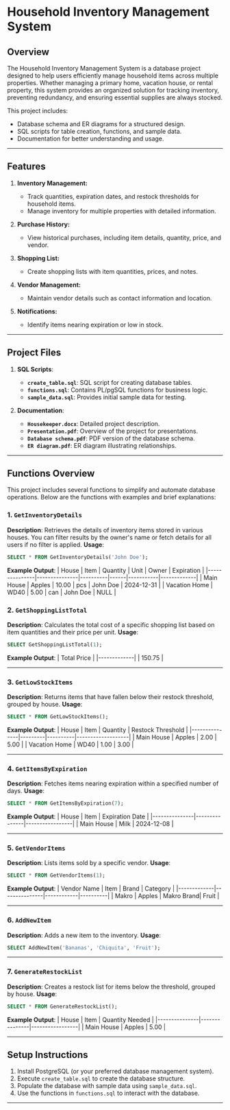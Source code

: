 
# **Household Inventory Management System**

## **Overview**
The Household Inventory Management System is a database project designed to help users efficiently manage household items across multiple properties. Whether managing a primary home, vacation house, or rental property, this system provides an organized solution for tracking inventory, preventing redundancy, and ensuring essential supplies are always stocked.

This project includes:
- Database schema and ER diagrams for a structured design.
- SQL scripts for table creation, functions, and sample data.
- Documentation for better understanding and usage.

---

## **Features**
1. **Inventory Management:**
   - Track quantities, expiration dates, and restock thresholds for household items.
   - Manage inventory for multiple properties with detailed information.

2. **Purchase History:**
   - View historical purchases, including item details, quantity, price, and vendor.

3. **Shopping List:**
   - Create shopping lists with item quantities, prices, and notes.

4. **Vendor Management:**
   - Maintain vendor details such as contact information and location.

5. **Notifications:**
   - Identify items nearing expiration or low in stock.

---

## **Project Files**
1. **SQL Scripts**:
   - **`create_table.sql`**: SQL script for creating database tables.
   - **`functions.sql`**: Contains PL/pgSQL functions for business logic.
   - **`sample_data.sql`**: Provides initial sample data for testing.

2. **Documentation**:
   - **`Housekeeper.docx`**: Detailed project description.
   - **`Presentation.pdf`**: Overview of the project for presentations.
   - **`Database schema.pdf`**: PDF version of the database schema.
   - **`ER diagram.pdf`**: ER diagram illustrating relationships.

---

## **Functions Overview**

This project includes several functions to simplify and automate database operations. Below are the functions with examples and brief explanations:

### **1. `GetInventoryDetails`**
**Description**: Retrieves the details of inventory items stored in various houses. You can filter results by the owner's name or fetch details for all users if no filter is applied.
**Usage**:
```sql
SELECT * FROM GetInventoryDetails('John Doe');
```
**Example Output**:
| House         | Item          | Quantity | Unit | Owner     | Expiration  |
|---------------|---------------|----------|------|-----------|-------------|
| Main House    | Apples        | 10.00    | pcs  | John Doe  | 2024-12-31  |
| Vacation Home | WD40          | 5.00     | can  | John Doe  | NULL        |

### **2. `GetShoppingListTotal`**
**Description**: Calculates the total cost of a specific shopping list based on item quantities and their price per unit.
**Usage**:
```sql
SELECT GetShoppingListTotal(1);
```
**Example Output**:
| Total Price |
|-------------|
| 150.75      |

---

### **3. `GetLowStockItems`**
**Description**: Returns items that have fallen below their restock threshold, grouped by house.
**Usage**:
```sql
SELECT * FROM GetLowStockItems();
```
**Example Output**:
| House         | Item    | Quantity | Restock Threshold |
|---------------|---------|----------|-------------------|
| Main House    | Apples  | 2.00     | 5.00             |
| Vacation Home | WD40    | 1.00     | 3.00             |

---

### **4. `GetItemsByExpiration`**
**Description**: Fetches items nearing expiration within a specified number of days.
**Usage**:
```sql
SELECT * FROM GetItemsByExpiration(7);
```
**Example Output**:
| House         | Item          | Expiration Date |
|---------------|---------------|-----------------|
| Main House    | Milk          | 2024-12-08      |

---

### **5. `GetVendorItems`**
**Description**: Lists items sold by a specific vendor.
**Usage**:
```sql
SELECT * FROM GetVendorItems(1);
```
**Example Output**:
| Vendor Name | Item          | Brand      | Category |
|-------------|---------------|------------|----------|
| Makro       | Apples        | Makro Brand| Fruit    |

---

### **6. `AddNewItem`**
**Description**: Adds a new item to the inventory.
**Usage**:
```sql
SELECT AddNewItem('Bananas', 'Chiquita', 'Fruit');
```

---

### **7. `GenerateRestockList`**
**Description**: Creates a restock list for items below the threshold, grouped by house.
**Usage**:
```sql
SELECT * FROM GenerateRestockList();
```
**Example Output**:
| House         | Item          | Quantity Needed |
|---------------|---------------|-----------------|
| Main House    | Apples        | 5.00            |

---

## **Setup Instructions**
1. Install PostgreSQL (or your preferred database management system).
2. Execute `create_table.sql` to create the database structure.
3. Populate the database with sample data using `sample_data.sql`.
4. Use the functions in `functions.sql` to interact with the database.

---
